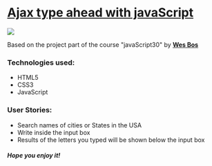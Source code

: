 <h1><a href="https://elena-in-code.github.io/Ajax-type-ahead/"><strong>Ajax type ahead with javaScript</strong></a></h1>
<img src="https://user-images.githubusercontent.com/30567608/29747938-97dc7cd6-8b0a-11e7-9ab1-4c288aa0557a.PNG">
<p>Based on the project part of the course "javaScript30" by <a href="https://javascript30.com/"><strong>Wes Bos</strong></a></p>
<h3>Technologies used: </h3>
<ul>
	<li>HTML5</li>
	<li>CSS3</li>
	<li>JavaScript</li>
</ul>
<h3>User Stories: </h3>
<ul>
  <li>Search names of cities or States in the USA</li>
	<li>Write inside the input box</li>
	<li>Results of the letters you typed will be shown below the input box</li>
</ul>

<h5>Hope you enjoy it!</h5>
